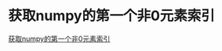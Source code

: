 # 获取numpy的第一个非0元素索引
[获取numpy的第一个非0元素索引](https://aiwithcloud.com/2021/02/06/%e8%8e%b7%e5%8f%96numpy%e7%9a%84%e7%ac%ac%e4%b8%80%e4%b8%aa%e9%9d%9e0%e5%85%83%e7%b4%a0%e7%b4%a2%e5%bc%95/)